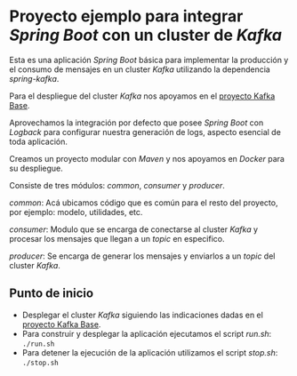 # Proyecto ejemplo para integrar *Spring Boot* con un cluster de *Kafka*

Esta es una aplicación *Spring Boot* básica para implementar la producción y el consumo de mensajes en un cluster *Kafka* utilizando la dependencia *spring-kafka*.

Para el despliegue del cluster *Kafka* nos apoyamos en el [proyecto Kafka Base](https://github.com/luisvalerom/kafka_base).

Aprovechamos la integración por defecto que posee *Spring Boot* con *Logback* para configurar nuestra generación de logs, aspecto esencial de toda aplicación.

Creamos un proyecto modular con *Maven* y nos apoyamos en *Docker* para su despliegue.

Consiste de tres módulos: *common*, *consumer* y *producer*.  

*common*: Acá ubicamos código que es común para el resto del proyecto, por ejemplo: modelo, utilidades, etc.

*consumer*: Modulo que se encarga de conectarse al cluster *Kafka* y procesar los mensajes que llegan a un *topic* en especifico.

*producer*: Se encarga de generar los mensajes y enviarlos a un *topic* del cluster *Kafka*.



## Punto de inicio
- Desplegar el cluster *Kafka* siguiendo las indicaciones dadas en el [proyecto Kafka Base](https://github.com/luisvalerom/kafka_base).
- Para construir y desplegar la aplicación ejecutamos el script *run.sh*: `./run.sh`
- Para detener la ejecución de la aplicación utilizamos el script *stop.sh*: `./stop.sh`